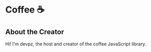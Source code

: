 # Coffee ☕
## About the Creator
Hi! I'm devpz, the host and creator of the coffee JavaScript library.
